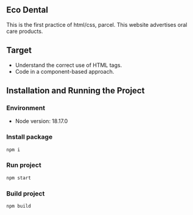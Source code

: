 ## Eco Dental
 This is the first practice of html/css, parcel. This website advertises oral care products.

## Target
 - Understand the correct use of HTML tags.
 - Code in a component-based approach.

## Installation and Running the Project

### Environment
 - Node version: 18.17.0

### Install package

```bash
npm i
```

### Run project

```bash
npm start
```

### Build project

```bash
npm build
```
